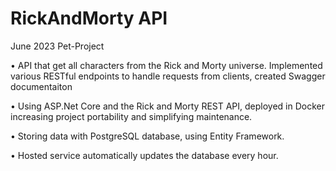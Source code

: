 # RickAndMorty API
June 2023 Pet-Project

• API that get all characters from the Rick and Morty universe. Implemented various RESTful
endpoints to handle requests from clients, created Swagger documentaiton

• Using ASP.Net Core and the Rick and Morty REST API, deployed in Docker increasing project portability and simplifying maintenance.

• Storing data with PostgreSQL database, using Entity Framework.

• Hosted service automatically updates the database every hour.
